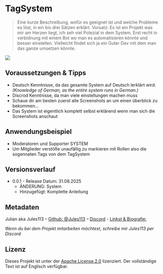 # TagSystem 
> Eine kurze Beschreibung, wofür es geeignet ist und welche Probleme es löst, in ein bis drei Sätzen erklärt.
> Vorsatz: Es ist ein Projekt was mir am Herzen liegt, ich seh viel Potezial in dem System. Erst recht in verbidnung mit einem Bot wo man es automatisieren könnte und besser einstellen. Vielleicht findet sich ja ein Guter Dev mit dem man das ganze umsetzen könnte.

![](https://cdn.discordapp.com/attachments/1348427495749193780/1411716371254870046/55B02C6E-2182-492B-A6CB-6A7EC75DF0CD.jpg?ex=68b5aad3&is=68b45953&hm=20156278fb9dea76ae6b28d64f758c32d1da9bf38cdfe6155782591ea551cfa6&)



## Voraussetzungen & Tipps
* Deutsch Kenntnisse, da das gesamte System auf Deutsch lerklärt wird. _(Knowledge of German, as the entire system runs in German.)_
* Discrod Kenntnisse, da man viele einstellungen machen muss
* Schaue dir am besten zuerst alle Screenshots an um einen überblick zu bekommen...
* Das System ist eigentlich komplett selbst erklärend wenn man sich die Screenshots anschaut



## Anwendungsbeispiel

* Moderatoren und Supporter SYSTEM
* Um Mitglieder verstöße unaufällig zu markieren mit Rollen also die sogennaten Tags von dem TagSystem



## Versionsverlauf


* 0.0.1 - Release Datum: 31.08.2025
    * ÄNDERUNG: System 
    * Hinzugefügt: Komplette Anleitung



## Metadaten 

Julian aka Jules113 – [Github: @Jules113](https://github.com/Jules113) – [Discord](https://discordapp.com/users/1166041033918926920) - [Linkst & Biografie:](https://fakecrime.bio/Jules113)

_Wenn du bei dem Projekt mitarbeiten möchtest, schreibe mir Jules113 per Discord_


## Lizenz
Dieses Projekt ist unter der [Apache License 2.0](license) lizenziert. Der vollständige Text ist auf Englisch verfügbar.
